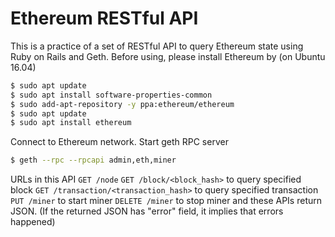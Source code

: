# Ethereum RESTful API
This is a practice of a set of RESTful API to query Ethereum state using Ruby on Rails and Geth.
Before using, please install Ethereum by (on Ubuntu 16.04)
```bash
$ sudo apt update
$ sudo apt install software-properties-common
$ sudo add-apt-repository -y ppa:ethereum/ethereum
$ sudo apt update
$ sudo apt install ethereum
```
Connect to Ethereum network.
Start geth RPC server
```bash
$ geth --rpc --rpcapi admin,eth,miner
```
URLs in this API
`GET /node`
`GET /block/<block_hash>` to query specified block
`GET /transaction/<transaction_hash>` to query specified transaction
`PUT /miner` to start miner
`DELETE /miner` to stop miner
and these APIs return JSON.
(If the returned JSON has "error" field, it implies that errors happened)

